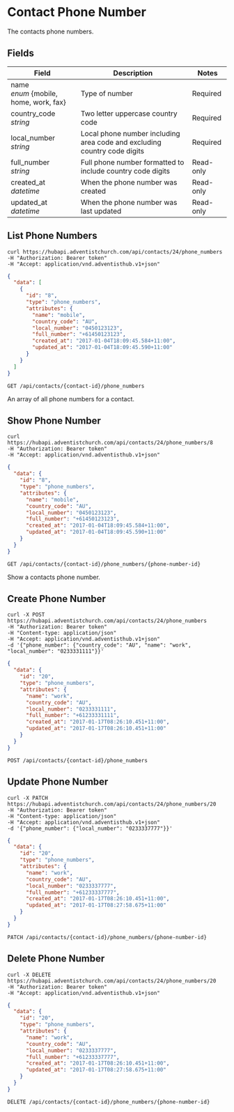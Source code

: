 # Contact Phone Number

The contacts phone numbers.

## Fields

Field | Description | Notes
----- | ----------- | -----
name<br> *enum* {mobile, home, work, fax} | Type of number | Required
country_code<br> *string* | Two letter uppercase country code | Required
local_number<br> *string* | Local phone number including area code and excluding country code digits | Required
full_number<br> *string* | Full phone number formatted to include country code digits | Read-only
created_at<br> *datetime* | When the phone number was created | Read-only
updated_at<br> *datetime* | When the phone number was last updated | Read-only

## List Phone Numbers
```shell
curl https://hubapi.adventistchurch.com/api/contacts/24/phone_numbers
-H "Authorization: Bearer token"
-H "Accept: application/vnd.adventisthub.v1+json"
```
```json
{
  "data": [
    {
      "id": "8",
      "type": "phone_numbers",
      "attributes": {
        "name": "mobile",
        "country_code": "AU",
        "local_number": "0450123123",
        "full_number": "+61450123123",
        "created_at": "2017-01-04T18:09:45.584+11:00",
        "updated_at": "2017-01-04T18:09:45.590+11:00"
      }
    }
  ]
}
```

`GET /api/contacts/{contact-id}/phone_numbers`

An array of all phone numbers for a contact.

## Show Phone Number
```shell
curl https://hubapi.adventistchurch.com/api/contacts/24/phone_numbers/8
-H "Authorization: Bearer token"
-H "Accept: application/vnd.adventisthub.v1+json"
```
```json
{
  "data": {
    "id": "8",
    "type": "phone_numbers",
    "attributes": {
      "name": "mobile",
      "country_code": "AU",
      "local_number": "0450123123",
      "full_number": "+61450123123",
      "created_at": "2017-01-04T18:09:45.584+11:00",
      "updated_at": "2017-01-04T18:09:45.590+11:00"
    }
  }  
}
```

`GET /api/contacts/{contact-id}/phone_numbers/{phone-number-id}`

Show a contacts phone number.

## Create Phone Number

```shell
curl -X POST https://hubapi.adventistchurch.com/api/contacts/24/phone_numbers
-H "Authorization: Bearer token"
-H "Content-type: application/json"
-H "Accept: application/vnd.adventisthub.v1+json"
-d '{"phone_number": {"country_code": "AU", "name": "work", "local_number": "0233331111"}}'
```
```json
{
  "data": {
    "id": "20",
    "type": "phone_numbers",
    "attributes": {
      "name": "work",
      "country_code": "AU",
      "local_number": "0233331111",
      "full_number": "+61233331111",
      "created_at": "2017-01-17T08:26:10.451+11:00",
      "updated_at": "2017-01-17T08:26:10.451+11:00"
    }
  }
}
```

`POST /api/contacts/{contact-id}/phone_numbers`

## Update Phone Number

```shell
curl -X PATCH https://hubapi.adventistchurch.com/api/contacts/24/phone_numbers/20
-H "Authorization: Bearer token"
-H "Content-type: application/json"
-H "Accept: application/vnd.adventisthub.v1+json"
-d '{"phone_number": {"local_number": "0233337777"}}'
```
```json
{
  "data": {
    "id": "20",
    "type": "phone_numbers",
    "attributes": {
      "name": "work",
      "country_code": "AU",
      "local_number": "0233337777",
      "full_number": "+61233337777",
      "created_at": "2017-01-17T08:26:10.451+11:00",
      "updated_at": "2017-01-17T08:27:58.675+11:00"
    }
  }
}
```

`PATCH /api/contacts/{contact-id}/phone_numbers/{phone-number-id}`

## Delete Phone Number

```shell
curl -X DELETE https://hubapi.adventistchurch.com/api/contacts/24/phone_numbers/20
-H "Authorization: Bearer token"
-H "Accept: application/vnd.adventisthub.v1+json"
```
```json
{
  "data": {
    "id": "20",
    "type": "phone_numbers",
    "attributes": {
      "name": "work",
      "country_code": "AU",
      "local_number": "0233337777",
      "full_number": "+61233337777",
      "created_at": "2017-01-17T08:26:10.451+11:00",
      "updated_at": "2017-01-17T08:27:58.675+11:00"
    }
  }
}
```

`DELETE /api/contacts/{contact-id}/phone_numbers/{phone-number-id}`